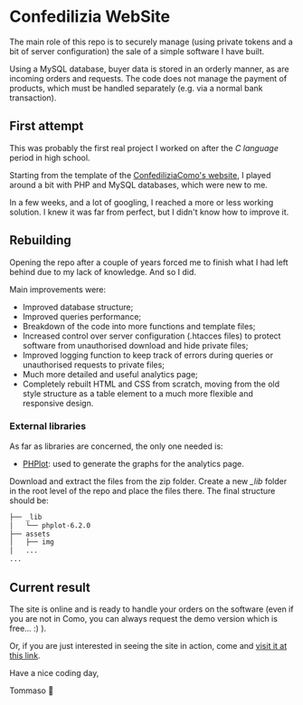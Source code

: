 # Confedilizia WebSite

The main role of this repo is to securely manage (using private tokens and a bit of server configuration) the sale of a simple software I have built.

Using a MySQL database, buyer data is stored in an orderly manner, as are incoming orders and requests.
The code does not manage the payment of products, which must be handled separately (e.g. via a normal bank transaction).

## First attempt

This was probably the first real project I worked on after the _C language_ period in high school.

Starting from the template of the [ConfediliziaComo's website](http://www.confediliziacomo.it), I played around a bit with PHP and MySQL databases, which were new to me.

In a few weeks, and a lot of googling, I reached a more or less working solution. I knew it was far from perfect, but I didn't know how to improve it.

## Rebuilding

Opening the repo after a couple of years forced me to finish what I had left behind due to my lack of knowledge. And so I did.

Main improvements were:

- Improved database structure;
- Improved queries performance;
- Breakdown of the code into more functions and template files;
- Increased control over server configuration (.htacces files) to protect software from unauthorised download and hide private files;
- Improved logging function to keep track of errors during queries or unauthorised requests to private files;
- Much more detailed and useful analytics page;
- Completely rebuilt HTML and CSS from scratch, moving from the old style structure as a table element to a much more flexible and responsive design.

### External libraries

As far as libraries are concerned, the only one needed is:

- [PHPlot](https://sourceforge.net/projects/phplot/): used to generate the graphs for the analytics page.

Download and extract the files from the zip folder. Create a new _\_lib_ folder in the root level of the repo and place the files there. The final structure should be:

```bash
├── _lib
│   └── phplot-6.2.0
├── assets
│   ├── img
│   ...
...
```

## Current result

The site is online and is ready to handle your orders on the software (even if you are not in Como, you can always request the demo version which is free... :) ).

Or, if you are just interested in seeing the site in action, come and [visit it at this link](https://attestazioniaffitti.altervista.org/).

Have a nice coding day,

Tommaso 🐼
